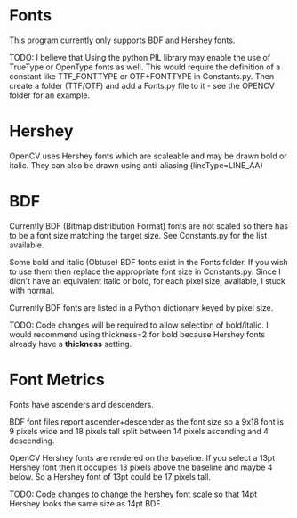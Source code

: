 # Fonts

This program currently only supports BDF and Hershey fonts. 

TODO: I believe that Using the python PIL library may enable the use of TrueType or OpenType fonts as well. This 
would require the definition of a constant like TTF_FONTTYPE or OTF+FONTTYPE in Constants.py. Then create a folder 
(TTF/OTF) and add a Fonts.py file to it - see the OPENCV folder for an example.

# Hershey

OpenCV uses Hershey fonts which are scaleable and may be drawn bold or italic. They can also be drawn using 
anti-aliasing (lineType=LINE_AA)

# BDF

Currently BDF (Bitmap distribution Format) fonts are not scaled so there has to be a font size matching the target 
size. See Constants.py for the list available.

Some bold and italic (Obtuse) BDF fonts exist in the Fonts folder. If you wish to use them then replace the 
appropriate font size in Constants.py. Since I didn't have an equivalent italic or bold, for each pixel size, 
available, I stuck with normal.

Currently BDF fonts are listed in a Python dictionary keyed by pixel size.

TODO: Code changes will be required to allow selection of bold/italic. I would recommend using thickness=2 for bold 
because Hershey fonts already have a **thickness** setting.

# Font Metrics

Fonts have ascenders and descenders. 

BDF font files report ascender+descender as the font size so a 9x18 font is 9 
pixels wide and 18 pixels tall split between 14 pixels ascending and 4 descending.

OpenCV Hershey fonts are rendered on the baseline. If you select a 13pt Hershey font then it occupies 13 pixels above
 the baseline and maybe 4 below. So a Hershey font of 13pt could be 17 pixels tall.
 
TODO: Code changes to change the hershey font scale so that 14pt Hershey looks the same size as 14pt BDF.


 
